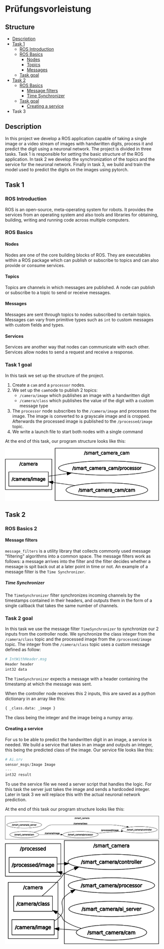 # Prüfungsvorleistung

## Structure

* [Description](#description)
* [Task 1](#task-1)
  * [ROS Introduction](#ROS-Introduction)
  * [ROS Basics](#ROS-Basics)
    * [Nodes](#Nodes)
    * [Topics](#Topics)
    * [Messages](#Messages)
  * [Task goal](#Task-1-goal)
* [Task 2](#Task-2)
  * [ROS Basics](#ROS-Basics-2)
    * [Message filters](#Message-filters)
    * [Time Synchronizer](#Time-Synchronizer)
  * [Task goal](#Task-2-goal)
    * [Creating a service](#Creating-a-service)
* Task 3



## Description

In this project we develop a ROS application capable of taking a single image or a video stream of images with handwritten digits, process it and predict the digit using a neuronal network. The project is divided in three tasks. Task 1 is responsible for setting the basic structure of the ROS application. In task 2 we develop the synchronization of the topics and the service for the neuronal network. Finally in task 3, we build and train the model used to predict the digits on the images using pytorch.

## Task 1

### ROS Introduction

ROS is an open-source, meta-operating system for robots. It provides the services from an operating system and also tools and libraries for obtaining, building, writing and running code across multiple computers.

### ROS Basics

#### Nodes

Nodes are one of the core building blocks of ROS. They are executables within a ROS package which can publish or subscribe to topics and can also provide or consume services.

#### Topics

Topics are channels in which messages are published. A node can publish or subscribe to a topic to send or receive messages.

#### Messages

Messages are sent through topics to nodes subscribed to certain topics. Messages can vary from primitive types such as  `int` to custom messages with custom fields and types.

#### Services

Services are another way that nodes can communicate with each other. Services allow nodes to send a request and receive a response. 

### Task 1 goal

In this task we set up the structure of the project.

1. Create a `cam` and a `processor` nodes.
2. We set up the `cam`node to publish 2 topics:
   * `/camera/image` which publishes an image with a handwritten digit
   * `/camera/class` which publishes the value of the digit with a custom message type
3. The `processor` node subscribes to the `/camera/image` and processes the image. The image is converted to a grayscale image and is cropped. Afterwards the processed image is published to the `/processed/image` topic.
4. We write a launch file to start both nodes with a single command

At the end of this task, our program structure looks like this:

<img src="task1.png" alt="Task 1" />

## Task 2

### ROS Basics 2

#### Message filters

`message_filters` is a utility library that collects commonly used message "filtering" algorithms into a common space. The message filters work as follows: a message arrives into the filter and the filter decides whether a message is spit back out at a later point in time or not. An example of a message filter is the `Time Synchronizer`.

##### Time Synchronizer

The `TimeSynchronizer` filter synchronizes  incoming channels by the timestamps contained in their headers, and  outputs them in the form of a single callback that takes the same number of channels.

### Task 2 goal

In this task we use the message filter `TimeSynchronizer` to synchronize our 2 inputs from the controller node. We synchronize the class integer from the `/camera/class` topic and the processed image from the `/processed/image` topic.
The integer from the `/camera/class` topic uses a custom message defined as follow:

```python
# IntWithHeader.msg
Header header
int32 data
```

The `TimeSynchronizer` expects a message with a header containing the timestamp at which the message was sent. 

When the controller node receives this 2 inputs, this are saved as a python dictionary in an array like this:

```python
{ _class.data: _image }
```

The class being the integer and the image being a numpy array.

#### Creating a service

For us to be able to predict the handwritten digit in an image, a service is needed. We build a service that takes in an image and outputs an integer, this being the predicted class of the image.
Our service file looks like this:

```python
# Ai.srv
sensor_msgs/Image Image
---
int32 result
```

To use the service file we need a server script that handles the logic. For this task the server just takes the image and sends a hardcoded integer. Later in task 3 we will replace this with the actual neuronal network prediction.

At the end of this task our program structure looks like this:

<img src="task21.png" alt="Task 21" />

<img src="task22.png" alt="Task 22" />
